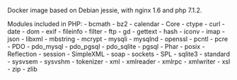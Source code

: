 Docker image based on Debian jessie, with nginx 1.6 and php 7.1.2.

Modules included in PHP:
    - bcmath
    - bz2
    - calendar
    - Core
    - ctype
    - curl
    - date
    - dom
    - exif
    - fileinfo
    - filter
    - ftp
    - gd
    - gettext
    - hash
    - iconv
    - imap
    - json
    - libxml
    - mbstring
    - mcrypt
    - mysqli
    - mysqlnd
    - openssl
    - pcntl
    - pcre
    - PDO
    - pdo_mysql
    - pdo_pgsql
    - pdo_sqlite
    - pgsql
    - Phar
    - posix
    - Reflection
    - session
    - SimpleXML
    - soap
    - sockets
    - SPL
    - sqlite3
    - standard
    - sysvsem
    - sysvshm
    - tokenizer
    - xml
    - xmlreader
    - xmlrpc
    - xmlwriter
    - xsl
    - zip
    - zlib
    